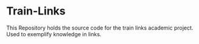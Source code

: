 # Train-Links
This Repository holds the source code for the train links academic project. Used to exemplify knowledge in links.

